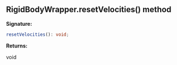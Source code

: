
## RigidBodyWrapper.resetVelocities() method

**Signature:**

```typescript
resetVelocities(): void;
```
**Returns:**

void

